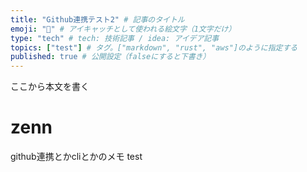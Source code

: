 ```yaml
---
title: "Github連携テスト2" # 記事のタイトル
emoji: "🚯" # アイキャッチとして使われる絵文字（1文字だけ）
type: "tech" # tech: 技術記事 / idea: アイデア記事
topics: ["test"] # タグ。["markdown", "rust", "aws"]のように指定する
published: true # 公開設定（falseにすると下書き）
---
```

ここから本文を書く

# zenn

github連携とかcliとかのメモ
test
